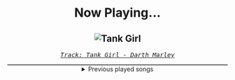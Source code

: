 <div align="center"> 
<h1>Now Playing...</h1>

![Tank Girl](https://i.scdn.co/image/ab67616d00001e02dd0ac28a6925973c9e1c1e1d)
--
_<samp><a href="https://open.spotify.com/track/0e9oIyxxQgT0XHTW6lUjE1">Track: Tank Girl - Darth Marley</a></samp>_

<div style="border: 1px #4B5054 solid"></div>
<details>
  <summary>
    Previous played songs
  </summary>
  <table>
    <thead>
      <tr>
        <th>
          Artist
        </th>
        <th>
          Song
        </th>
        <th>
          Link
        </th>
      </tr>
    </thead>
    <tbody>
      <tr><td>Darth Marley</td><td>Tank Girl</td><td><a href="https://open.spotify.com/track/0e9oIyxxQgT0XHTW6lUjE1">https://open.spotify.com/track/0e9oIyxxQgT0XHTW6lUjE1</a></td></tr><tr><td>Dynazty</td><td>Game of Faces</td><td><a href="https://open.spotify.com/track/49loMZxyVpQJZCX0O1sSwV">https://open.spotify.com/track/49loMZxyVpQJZCX0O1sSwV</a></td></tr><tr><td>Dynazty</td><td>Devilry of Ecstasy</td><td><a href="https://open.spotify.com/track/5Aqyp0E5bSGERYWt1IkcOh">https://open.spotify.com/track/5Aqyp0E5bSGERYWt1IkcOh</a></td></tr><tr><td>Dynazty</td><td>Game of Faces</td><td><a href="https://open.spotify.com/track/49loMZxyVpQJZCX0O1sSwV">https://open.spotify.com/track/49loMZxyVpQJZCX0O1sSwV</a></td></tr><tr><td>Saliva</td><td>Click Click Boom</td><td><a href="https://open.spotify.com/track/2CGDxXXYbkPOyRXHzQbqkT">https://open.spotify.com/track/2CGDxXXYbkPOyRXHzQbqkT</a></td></tr><tr><td>Five Finger Death Punch</td><td>Full Circle</td><td><a href="https://open.spotify.com/track/76CWLFHm3OFuE2P1dDMhi3">https://open.spotify.com/track/76CWLFHm3OFuE2P1dDMhi3</a></td></tr><tr><td>P.O.D.</td><td>AFRAID TO DIE (feat. Tatiana Shmayluyk from Jinjer)</td><td><a href="https://open.spotify.com/track/70XQAZsck714xP80hqeUsj">https://open.spotify.com/track/70XQAZsck714xP80hqeUsj</a></td></tr><tr><td>Rocco Minichiello</td><td>Treachery (from "Bleach") - Metal Vocals Version</td><td><a href="https://open.spotify.com/track/2G7HbFey7U0X5DC6wTZR4I">https://open.spotify.com/track/2G7HbFey7U0X5DC6wTZR4I</a></td></tr><tr><td>Resolve</td><td>Smile</td><td><a href="https://open.spotify.com/track/5QHmEExMaVdcIDIZChVeVM">https://open.spotify.com/track/5QHmEExMaVdcIDIZChVeVM</a></td></tr><tr><td>As I Lay Dying</td><td>The Void Within</td><td><a href="https://open.spotify.com/track/0e3PFJptQimRYX3TUIbRmD">https://open.spotify.com/track/0e3PFJptQimRYX3TUIbRmD</a></td></tr><tr><td>The Unguided</td><td>Hell</td><td><a href="https://open.spotify.com/track/7yXcTtNLTueUhsNq1f7mrh">https://open.spotify.com/track/7yXcTtNLTueUhsNq1f7mrh</a></td></tr><tr><td>The Unguided</td><td>Red Alert</td><td><a href="https://open.spotify.com/track/3QIBS4jPIZzQSq5LkcPgG9">https://open.spotify.com/track/3QIBS4jPIZzQSq5LkcPgG9</a></td></tr><tr><td>Nonpoint</td><td>Divided.. Conquer Them</td><td><a href="https://open.spotify.com/track/33PLlXkjlbEEogLlHA7hyJ">https://open.spotify.com/track/33PLlXkjlbEEogLlHA7hyJ</a></td></tr><tr><td>Orbit Culture</td><td>Alienated</td><td><a href="https://open.spotify.com/track/2XYiG3Hk8npxB78QbN5gqA">https://open.spotify.com/track/2XYiG3Hk8npxB78QbN5gqA</a></td></tr><tr><td>Linkin Park</td><td>Heavy Is the Crown</td><td><a href="https://open.spotify.com/track/3fgehc497TFqKH1zBL2YNK">https://open.spotify.com/track/3fgehc497TFqKH1zBL2YNK</a></td></tr><tr><td>Breaking Benjamin</td><td>Had Enough</td><td><a href="https://open.spotify.com/track/7u93rCmIM9mBoT4mvfUBTZ">https://open.spotify.com/track/7u93rCmIM9mBoT4mvfUBTZ</a></td></tr><tr><td>Nonpoint</td><td>Breaking Skin</td><td><a href="https://open.spotify.com/track/5WBYz1iWTkuLHnhnKUQVSp">https://open.spotify.com/track/5WBYz1iWTkuLHnhnKUQVSp</a></td></tr><tr><td>Evans Blue</td><td>Erase My Scars</td><td><a href="https://open.spotify.com/track/6njppEOeoUxbEx1BAXsF8p">https://open.spotify.com/track/6njppEOeoUxbEx1BAXsF8p</a></td></tr><tr><td>Breaking Benjamin</td><td>Fade Away</td><td><a href="https://open.spotify.com/track/6PkquTvmXuL0BuHqC0nZEB">https://open.spotify.com/track/6PkquTvmXuL0BuHqC0nZEB</a></td></tr><tr><td>Nonpoint</td><td>Divided.. Conquer Them</td><td><a href="https://open.spotify.com/track/33PLlXkjlbEEogLlHA7hyJ">https://open.spotify.com/track/33PLlXkjlbEEogLlHA7hyJ</a></td></tr>
    </tbody>
  </table>
</details>

</div>
